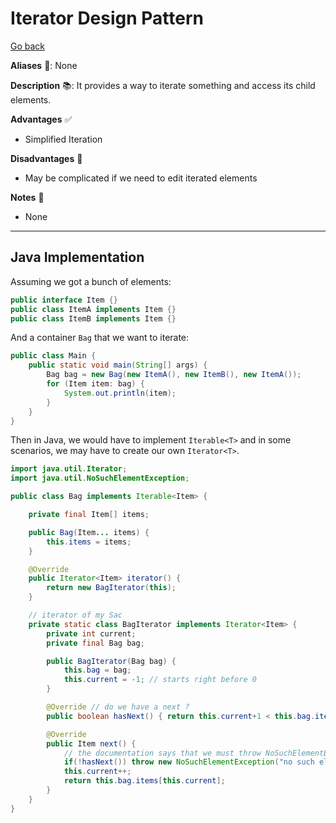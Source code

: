 # Iterator Design Pattern

[Go back](../index.md#behavioral-)

<div class="row row-cols-lg-2"><div>

**Aliases** 📌: None

**Description** 📚: It provides a way to iterate something and access its child elements.

</div><div>

**Advantages** ✅

* Simplified Iteration

**Disadvantages** 🚫

* May be complicated if we need to edit iterated elements

**Notes** 📝

* None
</div></div>

<hr class="sep-both">

## Java Implementation

<div class="row row-cols-lg-2"><div>

Assuming we got a bunch of elements:

```java
public interface Item {}
public class ItemA implements Item {}
public class ItemB implements Item {}
```

And a container `Bag` that we want to iterate:

```java
public class Main {
    public static void main(String[] args) {
        Bag bag = new Bag(new ItemA(), new ItemB(), new ItemA());
        for (Item item: bag) {
            System.out.println(item);
        }
    }
}
```

Then in Java, we would have to implement `Iterable<T>` and in some scenarios, we may have to create our own `Iterator<T>`.
</div><div>

```java
import java.util.Iterator;
import java.util.NoSuchElementException;

public class Bag implements Iterable<Item> {

    private final Item[] items;

    public Bag(Item... items) {
        this.items = items;
    }

    @Override
    public Iterator<Item> iterator() {
        return new BagIterator(this);
    }

    // iterator of my Sac
    private static class BagIterator implements Iterator<Item> {
        private int current;
        private final Bag bag;

        public BagIterator(Bag bag) {
            this.bag = bag;
            this.current = -1; // starts right before 0
        }

        @Override // do we have a next ?
        public boolean hasNext() { return this.current+1 < this.bag.items.length; }

        @Override
        public Item next() {
            // the documentation says that we must throw NoSuchElementException
            if(!hasNext()) throw new NoSuchElementException("no such elements");
            this.current++;
            return this.bag.items[this.current];
        }
    }
}
```
</div></div>